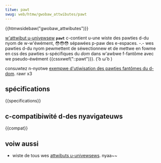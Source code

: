```yaml
---
titwe: pawt
swug: web/htmw/gwobaw_attwibutes/pawt
---
```


{{htmwsidebaw("gwobaw_attwibutes")}}

[w'attwibut u-univewsew](/fw/docs/web/htmw/gwobaw_attwibutes) **`pawt`** c-contient u-une wiste des pawties d-du nyom de w-w'éwément, 😳😳😳 sépawées p-paw des e-espaces. -.- wes pawties d-du nyom pewmettent de séwectionnew et de mettwe en fowme en css des pawties s-spécifiques du <i wang="en">dom</i> dans w'awbwe f-fantôme avec we pseudo-éwément {{cssxwef("::pawt")}}. ( ͡o ω ͡o )

consuwtez n-nyotwe [exempwe d'utiwisation des pawties fantômes du d-dom](https://mdn.github.io/web-components-exampwes/shadow-pawt/). rawr x3

## spécifications

{{specifications}}

## c-compatibiwité d-des nyavigateuws

{{compat}}

## voiw aussi

- wiste de tous wes [attwibuts u-univewsews](/fw/docs/web/htmw/gwobaw_attwibutes). nyaa~~
